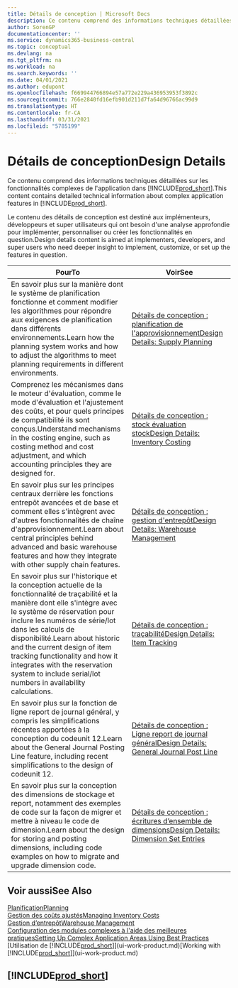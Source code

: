 ```yaml
---
title: Détails de conception | Microsoft Docs
description: Ce contenu comprend des informations techniques détaillées sur les fonctionnalités d'application complexes dans Business Central.
author: SorenGP
documentationcenter: ''
ms.service: dynamics365-business-central
ms.topic: conceptual
ms.devlang: na
ms.tgt_pltfrm: na
ms.workload: na
ms.search.keywords: ''
ms.date: 04/01/2021
ms.author: edupont
ms.openlocfilehash: f669944766894e57a772e229a436953953f3892c
ms.sourcegitcommit: 766e2840fd16efb901d211d7fa64d96766ac99d9
ms.translationtype: HT
ms.contentlocale: fr-CA
ms.lasthandoff: 03/31/2021
ms.locfileid: "5785199"
---
```

# <a name="design-details"></a><span data-ttu-id="5ffa4-103">Détails de conception</span><span class="sxs-lookup"><span data-stu-id="5ffa4-103">Design Details</span></span>
<span data-ttu-id="5ffa4-104">Ce contenu comprend des informations techniques détaillées sur les fonctionnalités complexes de l'application dans [!INCLUDE[prod_short](includes/prod_short.md)].</span><span class="sxs-lookup"><span data-stu-id="5ffa4-104">This content contains detailed technical information about complex application features in [!INCLUDE[prod_short](includes/prod_short.md)].</span></span>  

 <span data-ttu-id="5ffa4-105">Le contenu des détails de conception est destiné aux implémenteurs, développeurs et super utilisateurs qui ont besoin d'une analyse approfondie pour implémenter, personnaliser ou créer les fonctionnalités en question.</span><span class="sxs-lookup"><span data-stu-id="5ffa4-105">Design details content is aimed at implementers, developers, and super users who need deeper insight to implement, customize, or set up the features in question.</span></span>  

|<span data-ttu-id="5ffa4-106">**Pour**</span><span class="sxs-lookup"><span data-stu-id="5ffa4-106">**To**</span></span>|<span data-ttu-id="5ffa4-107">**Voir**</span><span class="sxs-lookup"><span data-stu-id="5ffa4-107">**See**</span></span>|  
|------------|-------------|  
|<span data-ttu-id="5ffa4-108">En savoir plus sur la manière dont le système de planification fonctionne et comment modifier les algorithmes pour répondre aux exigences de planification dans différents environnements.</span><span class="sxs-lookup"><span data-stu-id="5ffa4-108">Learn how the planning system works and how to adjust the algorithms to meet planning requirements in different environments.</span></span>|[<span data-ttu-id="5ffa4-109">Détails de conception : planification de l'approvisionnement</span><span class="sxs-lookup"><span data-stu-id="5ffa4-109">Design Details: Supply Planning</span></span>](design-details-supply-planning.md)|  
|<span data-ttu-id="5ffa4-110">Comprenez les mécanismes dans le moteur d'évaluation, comme le mode d'évaluation et l'ajustement des coûts, et pour quels principes de compatibilité ils sont conçus.</span><span class="sxs-lookup"><span data-stu-id="5ffa4-110">Understand mechanisms in the costing engine, such as costing method and cost adjustment, and which accounting principles they are designed for.</span></span>|[<span data-ttu-id="5ffa4-111">Détails de conception : stock évaluation stock</span><span class="sxs-lookup"><span data-stu-id="5ffa4-111">Design Details: Inventory Costing</span></span>](design-details-inventory-costing.md)|  
|<span data-ttu-id="5ffa4-112">En savoir plus sur les principes centraux derrière les fonctions entrepôt avancées et de base et comment elles s'intègrent avec d'autres fonctionnalités de chaîne d'approvisionnement.</span><span class="sxs-lookup"><span data-stu-id="5ffa4-112">Learn about central principles behind advanced and basic warehouse features and how they integrate with other supply chain features.</span></span>|[<span data-ttu-id="5ffa4-113">Détails de conception : gestion d'entrepôt</span><span class="sxs-lookup"><span data-stu-id="5ffa4-113">Design Details: Warehouse Management</span></span>](design-details-warehouse-management.md)|  
|<span data-ttu-id="5ffa4-114">En savoir plus sur l'historique et la conception actuelle de la fonctionnalité de traçabilité et la manière dont elle s'intègre avec le système de réservation pour inclure les numéros de série/lot dans les calculs de disponibilité.</span><span class="sxs-lookup"><span data-stu-id="5ffa4-114">Learn about historic and the current design of item tracking functionality and how it integrates with the reservation system to include serial/lot numbers in availability calculations.</span></span>|[<span data-ttu-id="5ffa4-115">Détails de conception : traçabilité</span><span class="sxs-lookup"><span data-stu-id="5ffa4-115">Design Details: Item Tracking</span></span>](design-details-item-tracking.md)|  
|<span data-ttu-id="5ffa4-116">En savoir plus sur la fonction de ligne report de journal général, y compris les simplifications récentes apportées à la conception du codeunit 12.</span><span class="sxs-lookup"><span data-stu-id="5ffa4-116">Learn about the General Journal Posting Line feature, including recent simplifications to the design of codeunit 12.</span></span>|[<span data-ttu-id="5ffa4-117">Détails de conception : Ligne report de journal général</span><span class="sxs-lookup"><span data-stu-id="5ffa4-117">Design Details: General Journal Post Line</span></span>](design-details-general-journal-post-line.md)|
|<span data-ttu-id="5ffa4-118">En savoir plus sur la conception des dimensions de stockage et report, notamment des exemples de code sur la façon de migrer et mettre à niveau le code de dimension.</span><span class="sxs-lookup"><span data-stu-id="5ffa4-118">Learn about the design for storing and posting dimensions, including code examples on how to migrate and upgrade dimension code.</span></span>|[<span data-ttu-id="5ffa4-119">Détails de conception : écritures d’ensemble de dimensions</span><span class="sxs-lookup"><span data-stu-id="5ffa4-119">Design Details: Dimension Set Entries</span></span>](design-details-dimension-set-entries-overview.md)|

## <a name="see-also"></a><span data-ttu-id="5ffa4-120">Voir aussi</span><span class="sxs-lookup"><span data-stu-id="5ffa4-120">See Also</span></span>

[<span data-ttu-id="5ffa4-121">Planification</span><span class="sxs-lookup"><span data-stu-id="5ffa4-121">Planning</span></span>](production-planning.md)  
[<span data-ttu-id="5ffa4-122">Gestion des coûts ajustés</span><span class="sxs-lookup"><span data-stu-id="5ffa4-122">Managing Inventory Costs</span></span>](finance-manage-inventory-costs.md)  
[<span data-ttu-id="5ffa4-123">Gestion d’entrepôt</span><span class="sxs-lookup"><span data-stu-id="5ffa4-123">Warehouse Management</span></span>](warehouse-manage-warehouse.md)  
[<span data-ttu-id="5ffa4-124">Configuration des modules complexes à l'aide des meilleures pratiques</span><span class="sxs-lookup"><span data-stu-id="5ffa4-124">Setting Up Complex Application Areas Using Best Practices</span></span>](set-up-complex-application-areas-using-best-practices.md)  
<span data-ttu-id="5ffa4-125">[Utilisation de [!INCLUDE[prod_short](includes/prod_short.md)]](ui-work-product.md)</span><span class="sxs-lookup"><span data-stu-id="5ffa4-125">[Working with [!INCLUDE[prod_short](includes/prod_short.md)]](ui-work-product.md)</span></span>  

## [!INCLUDE[prod_short](includes/free_trial_md.md)]  
